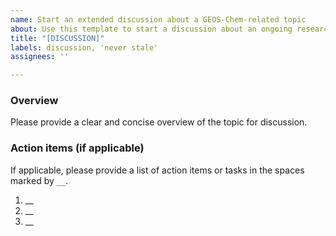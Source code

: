 ```yaml
---
name: Start an extended discussion about a GEOS-Chem-related topic
about: Use this template to start a discussion about an ongoing research matter or open-ended development project.
title: "[DISCUSSION]"
labels: discussion, 'never stale'
assignees: ''

---
```


### Overview
Please provide a clear and concise overview of the topic for discussion.

### Action items (if applicable)
If applicable, please provide a list of action items or tasks in the spaces marked by `__`.
1. __
2. __
3. __
